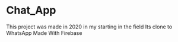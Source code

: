 # Chat_App
This project was made in 2020 in my starting in the field
Its clone to WhatsApp 
Made With Firebase

